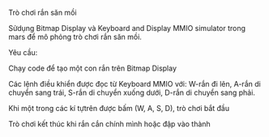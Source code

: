 Trò chơi rắn săn mồi 

Sửdụng Bitmap Display và Keyboard and Display MMIO simulator trong mars để mô phỏng trò chơi rắn săn mồi.

Yêu cầu:

Chạy code để tạo một con rắn trên Bitmap Display 

Các lệnh điều khiển được đọc từ Keyboard MMIO với: W-rắn đi lên, A-rắn di chuyển sang trái, S-rắn di chuyển xuống dưới, D-rắn di chuyển sang phải. 

Khi một trong các kí tựtrên được bấm (W, A, S, D), trò chơi bắt đầu

Trò chơi kết thúc khi rắn cắn chính mình hoặc đập vào thành
